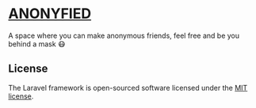 <p align="center"><a href="#" target="_blank"><h1>ANONYFIED</h1></a></p>

A space where you can make anonymous friends, feel free and be you behind a mask :mask:

## License

The Laravel framework is open-sourced software licensed under the [MIT license](https://opensource.org/licenses/MIT).
